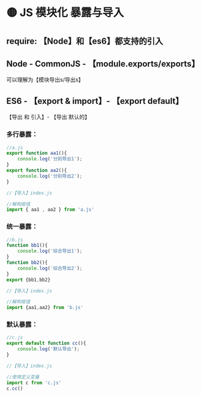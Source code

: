 # 🟡 JS 模块化 暴露与导入

## require: 【Node】和【es6】都支持的引入
## Node - CommonJS - 【module.exports/exports】
可以理解为【模块导出s/导出s】
## ES6 - 【export & import】- 【export default】
【导出 和 引入】- 【导出 默认的】
### 多行暴露：
```typescript
//a.js
export function aa1(){
    console.log('分别导出1');
}
export function aa2(){
    console.log('分别导出2');
}
```
```typescript
//【导入】index.js

//解构赋值
import { aa1 , aa2 } from 'a.js'
```
### 统一暴露：
```typescript
//b.js
function bb1(){
    console.log('综合导出1');
}
function bb2(){
    console.log('综合导出2');
}
export {bb1,bb2}
```
```typescript
//【导入】index.js

//解构赋值
import {aa1,aa2} from 'b.js'
```
### 默认暴露：
```typescript
//c.js
export default function cc(){
    console.log('默认导出');
}
```
```typescript
//【导入】index.js

//使用定义变量
import c from 'c.js'
c.cc()
```
